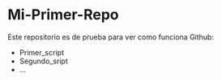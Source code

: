 # Mi-Primer-Repo

Este repositorio es de prueba para ver como funciona Github:
- Primer_script
- Segundo_sript
- ...
